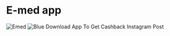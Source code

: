 
<h1>E-med app</h1>

![Emed](https://user-images.githubusercontent.com/96195451/172538986-499d45d4-f9f8-4966-866b-5ccb1a7bae96.png)
![Blue Download App To Get Cashback Instagram Post](https://user-images.githubusercontent.com/96195451/172541149-03c342df-512a-4dbf-a336-9e01c5248aa1.png)
